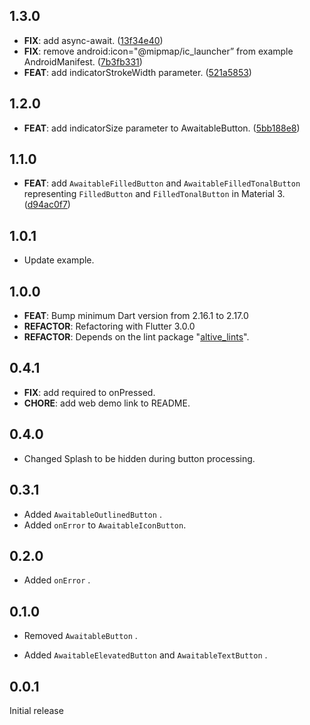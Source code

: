 ## 1.3.0

 - **FIX**: add async-await. ([13f34e40](https://github.com/altive/flutter_widgets/commit/13f34e4037ade48df51ddf0abc1f3e92294bf096))
 - **FIX**: remove android:icon="@mipmap/ic_launcher” from example AndroidManifest. ([7b3fb331](https://github.com/altive/flutter_widgets/commit/7b3fb331a4a946737158116a444d8c390f549d60))
 - **FEAT**: add indicatorStrokeWidth parameter. ([521a5853](https://github.com/altive/flutter_widgets/commit/521a5853a71b26561fb61b99f17f11814fa24c64))

## 1.2.0

 - **FEAT**: add indicatorSize parameter to AwaitableButton. ([5bb188e8](https://github.com/altive/flutter_widgets/commit/5bb188e8d506383ebb2706eec7ac87638b10a71f))

## 1.1.0

 - **FEAT**: add `AwaitableFilledButton` and `AwaitableFilledTonalButton` representing `FilledButton` and `FilledTonalButton` in Material 3. ([d94ac0f7](https://github.com/altive/flutter_widgets/commit/d94ac0f75047404b28c5f116c099badbc69c1fc1))

## 1.0.1
 - Update example.

## 1.0.0

 - **FEAT**: Bump minimum Dart version from 2.16.1 to 2.17.0
 - **REFACTOR**: Refactoring with Flutter 3.0.0
 - **REFACTOR**: Depends on the lint package "[altive_lints](https://pub.dev/packages/altive_lints)".

## 0.4.1

 - **FIX**: add required to onPressed.
 - **CHORE**: add web demo link to README.

## 0.4.0
- Changed Splash to be hidden during button processing.

## 0.3.1

- Added `AwaitableOutlinedButton` .
- Added `onError` to `AwaitableIconButton`.

## 0.2.0

- Added `onError` .

## 0.1.0

- Removed `AwaitableButton` .

- Added `AwaitableElevatedButton` and `AwaitableTextButton` .

## 0.0.1

Initial release
